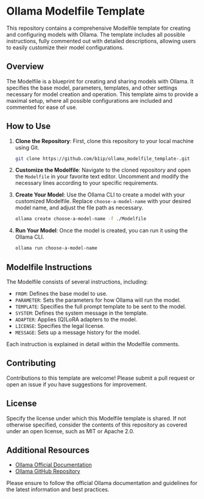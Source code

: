 # Ollama Modelfile Template

This repository contains a comprehensive Modelfile template for creating and configuring models with Ollama. The template includes all possible instructions, fully commented out with detailed descriptions, allowing users to easily customize their model configurations.

## Overview

The Modelfile is a blueprint for creating and sharing models with Ollama. It specifies the base model, parameters, templates, and other settings necessary for model creation and operation. This template aims to provide a maximal setup, where all possible configurations are included and commented for ease of use.

## How to Use

1. **Clone the Repository**: First, clone this repository to your local machine using Git.

    ```bash
    git clone https://github.com/b1ip/ollama_modelfile_template-.git
    ```

2. **Customize the Modelfile**: Navigate to the cloned repository and open the `Modelfile` in your favorite text editor. Uncomment and modify the necessary lines according to your specific requirements.

3. **Create Your Model**: Use the Ollama CLI to create a model with your customized Modelfile. Replace `choose-a-model-name` with your desired model name, and adjust the file path as necessary.

    ```bash
    ollama create choose-a-model-name -f ./Modelfile
    ```

4. **Run Your Model**: Once the model is created, you can run it using the Ollama CLI.

    ```bash
    ollama run choose-a-model-name
    ```

## Modelfile Instructions

The Modelfile consists of several instructions, including:

- `FROM`: Defines the base model to use.
- `PARAMETER`: Sets the parameters for how Ollama will run the model.
- `TEMPLATE`: Specifies the full prompt template to be sent to the model.
- `SYSTEM`: Defines the system message in the template.
- `ADAPTER`: Applies (Q)LoRA adapters to the model.
- `LICENSE`: Specifies the legal license.
- `MESSAGE`: Sets up a message history for the model.

Each instruction is explained in detail within the Modelfile comments.

## Contributing

Contributions to this template are welcome! Please submit a pull request or open an issue if you have suggestions for improvement.

## License

Specify the license under which this Modelfile template is shared. If not otherwise specified, consider the contents of this repository as covered under an open license, such as MIT or Apache 2.0.

## Additional Resources

- [Ollama Official Documentation](https://ollama.com/documentation)
- [Ollama GitHub Repository](https://github.com/jmorganca/ollama)

Please ensure to follow the official Ollama documentation and guidelines for the latest information and best practices.
